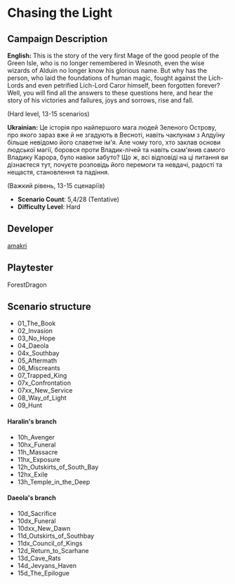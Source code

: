 # Chasing the Light

## Campaign Description
**English:** This is the story of the very first Mage of the good people of the Green Isle, who is no longer remembered in Wesnoth, even the wise wizards of Alduin no longer know his glorious name. But why has the person, who laid the foundations of human magic, fought against the Lich-Lords and even petrified Lich-Lord Caror himself, been forgotten forever? Well, you will find all the answers to these questions here, and hear the story of his victories and failures, joys and sorrows, rise and fall.

(Hard level, 13-15 scenarios)

**Ukrainian:** Це історія про найпершого мага людей Зеленого Острову, про якого зараз вже й не згадують в Весноті, навіть чаклунам з Алдуїну більше невідомо його славетне ім'я. Але чому того, хто заклав основи людської магії, боровся проти Владик-лічей та навіть скам'янив самого Владику Карора, було навіки забуто? Що ж, всі відповіді на ці питання ви дізнаєтеся тут, почуєте розповідь його перемоги та невдачі, радості та нещастя, становлення та падіння.

(Важкий рівень, 13-15 сценаріїв)
- **Scenario Count**: 5,4/28 (Tentative)
- **Difficulty Level**: Hard

## Developer
[amakri](https://github.com/amakriLexa04)

## Playtester
ForestDragon

## Scenario structure
- 01_The_Book                                                                                                                                      
- 02_Invasion                                                                                                                                      
- 03_No_Hope                                                                                                                                      
- 04_Daeola                                                                                                                                      
- 04x_Southbay                                                                                                                                      
- 05_Aftermath
- 06_Miscreants                                                                                                                                    
- 07_Trapped_King                                                                                                                                      
- 07x_Confrontation                                                                                                                                      
- 07xx_New_Service                                                                                                                                      
- 08_Way_of_Light                                                                                                                                     
- 09_Hunt  

#### Haralin's branch 
- 10h_Avenger 
- 10hx_Funeral 
- 11h_Massacre 
- 11hx_Exposure 
- 12h_Outskirts_of_South_Bay
- 12hx_Exile
- 13h_Temple_in_the_Deep

#### Daeola's branch
- 10d_Sacrifice
- 10dx_Funeral 
- 10dxx_New_Dawn
- 11d_Outskirts_of_Southbay
- 11dx_Council_of_Kings 
- 12d_Return_to_Scarhane 
- 13d_Cave_Rats
- 14d_Jevyans_Haven
- 15d_The_Epilogue
